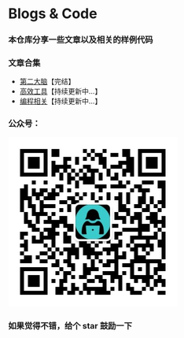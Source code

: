 # Blogs & Code

### 本仓库分享一些文章以及相关的样例代码

### 文章合集
- [第二大脑](./articles/second_brains.md)【完结】
- [高效工具](./articles/tools.md)【持续更新中...】
- [编程相关](./articles/coding.md)【持续更新中...】

### 公众号：
![qrcode](./pics/qrcode.png)

### 如果觉得不错，给个 star 鼓励一下
